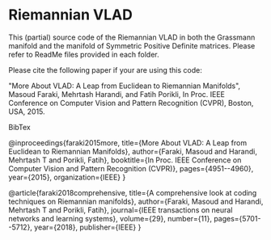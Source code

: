 # Riemannian VLAD
This (partial) source code of the Riemannian VLAD in both the Grassmann manifold and the manifold of Symmetric Positive Definite matrices.
Please refer to ReadMe files provided in each folder.

Please cite the following paper if your are using this code:

"More About VLAD: A Leap from Euclidean to Riemannian Manifolds", 
Masoud Faraki, Mehrtash Harandi, and Fatih Porikli, 
In Proc. IEEE Conference on Computer Vision and Pattern Recognition
(CVPR), Boston, USA, 2015.

 BibTex
 
@inproceedings{faraki2015more,
  title={More About VLAD: A Leap from Euclidean to Riemannian Manifolds},
  author={Faraki, Masoud and Harandi, Mehrtash T and Porikli, Fatih},
  booktitle={In Proc. IEEE Conference on Computer Vision and Pattern Recognition (CVPR)},
  pages={4951--4960},
  year={2015},
  organization={IEEE}
}

@article{faraki2018comprehensive,
  title={A comprehensive look at coding techniques on Riemannian manifolds},
  author={Faraki, Masoud and Harandi, Mehrtash T and Porikli, Fatih},
  journal={IEEE transactions on neural networks and learning systems},
  volume={29},
  number={11},
  pages={5701--5712},
  year={2018},
  publisher={IEEE}
}

